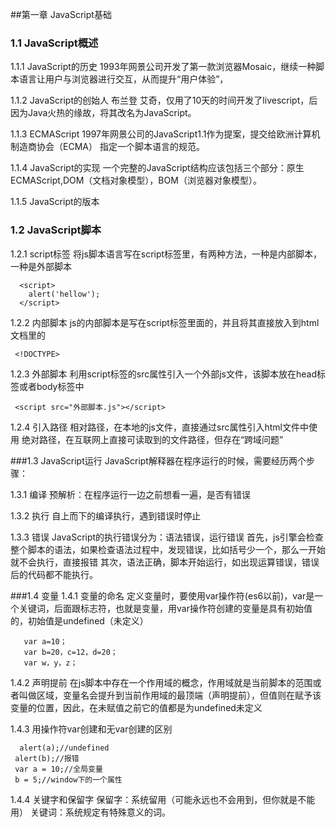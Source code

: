 ##第一章   JavaScript基础

###  1.1 JavaScript概述

1.1.1 JavaScript的历史
1993年网景公司开发了第一款浏览器Mosaic，继续一种脚本语言让用户与浏览器进行交互，从而提升“用户体验”，

1.1.2 JavaScript的创始人
布兰登 艾奇，仅用了10天的时间开发了livescript，后因为Java火热的缘故，将其改名为JavaScript。

1.1.3 ECMAScript
1997年网景公司的JavaScript1.1作为提案，提交给欧洲计算机制造商协会（ECMA）
指定一个脚本语言的规范。

1.1.4 JavaScript的实现
一个完整的JavaScript结构应该包括三个部分：原生ECMAScript,DOM（文档对象模型），BOM（浏览器对象模型）。

1.1.5 JavaScript的版本

### 1.2 JavaScript脚本
1.2.1 script标签
将js脚本语言写在script标签里，有两种方法，一种是内部脚本，一种是外部脚本

      <script>
        alert('hellow');
      </script>

1.2.2 内部脚本
js的内部脚本是写在script标签里面的，并且将其直接放入到html文档里的

     <!DOCTYPE>

1.2.3 外部脚本
利用script标签的src属性引入一个外部js文件，该脚本放在head标签或者body标签中

     <script src="外部脚本.js"></script>

1.2.4 引入路径
相对路径，在本地的js文件，直接通过src属性引入html文件中使用
绝对路径，在互联网上直接可读取到的文件路径，但存在“跨域问题”

###1.3 JavaScript运行
JavaScript解释器在程序运行的时候，需要经历两个步骤：

1.3.1 编译
预解析：在程序运行一边之前想看一遍，是否有错误

1.3.2 执行
自上而下的编译执行，遇到错误时停止

1.3.3 错误
JavaScript的执行错误分为：语法错误，运行错误
首先，js引擎会检查整个脚本的语法，如果检查语法过程中，发现错误，比如括号少一个，那么一开始就不会执行，直接报错
其次，语法正确，脚本开始运行，如出现运算错误，错误后的代码都不能执行。

###1.4 变量
1.4.1 变量的命名
定义变量时，要使用var操作符(es6以前)，var是一个关键词，后面跟标志符，也就是变量，用var操作符创建的变量是具有初始值的，初始值是undefined（未定义）

       var a=10；
       var b=20，c=12，d=20；
       var w，y，z；

1.4.2 声明提前
在js脚本中存在一个作用域的概念，作用域就是当前脚本的范围或者叫做区域，变量名会提升到当前作用域的最顶端（声明提前），但值则在赋予该变量的位置，因此，在未赋值之前它的值都是为undefined未定义

1.4.3 用操作符var创建和无var创建的区别

      alert(a);//undefined
     alert(b);//报错
     var a = 10;//全局变量
     b = 5;//window下的一个属性

1.4.4 关键字和保留字
保留字：系统留用（可能永远也不会用到，但你就是不能用）
关键词：系统规定有特殊意义的词。